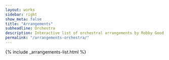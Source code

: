 ```yaml
---
layout: works
sidebar: right
show_meta: false
title: "Arrangements"
subheadline: Orchestra
description: Interactive list of orchestral arrangements by Robby Good.
permalink: "/arrangements-orchestra/"
---
```


{% include _arrangements-list.html %}